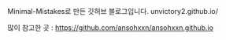 Minimal-Mistakes로 만든 깃허브 블로그입니다.
unvictory2.github.io/  

많이 참고한 곳 : https://github.com/ansohxxn/ansohxxn.github.io